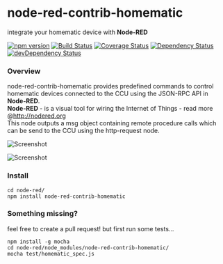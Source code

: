 node-red-contrib-homematic
===
integrate your homematic device with <b>Node-RED</b>

[![npm version](https://badge.fury.io/js/node-red-contrib-homematic.svg)](http://badge.fury.io/js/node-red-contrib-homematic) [![Build Status](https://travis-ci.org/firsttris/node-red-contrib-homematic.svg?branch=master)](https://travis-ci.org/firsttris/node-red-contrib-homematic) [![Coverage Status](https://coveralls.io/repos/firsttris/node-red-contrib-homematic/badge.svg?branch=master)](https://coveralls.io/r/firsttris/node-red-contrib-homematic?branch=master) [![Dependency Status](https://david-dm.org/firsttris/node-red-contrib-homematic.svg)](https://david-dm.org/firsttris/node-red-contrib-homematic) [![devDependency Status](https://david-dm.org/firsttris/node-red-contrib-homematic/dev-status.svg)](https://david-dm.org/firsttris/node-red-contrib-homematic#info=devDependencies)

### Overview
node-red-contrib-homematic provides predefined commands to control homematic devices connected to the CCU using the JSON-RPC API in <b>Node-RED</b>.<br>
<b>Node-RED</b> - is a visual tool for wiring the Internet of Things - read more @http://nodered.org<br>
This node outputs a msg object containing remote procedure calls which can be send to the CCU using the http-request node.

![Screenshot](https://dl.dropboxusercontent.com/u/13344648/dev/homematic2.PNG)

![Screenshot](https://dl.dropboxusercontent.com/u/13344648/dev/homematic1.PNG)



### Install
```chef
cd node-red/
npm install node-red-contrib-homematic
```

### Something missing?
feel free to create a pull request!
but first run some tests...
```chef
npm install -g mocha
cd node-red/node_modules/node-red-contrib-homematic/
mocha test/homematic_spec.js
```
